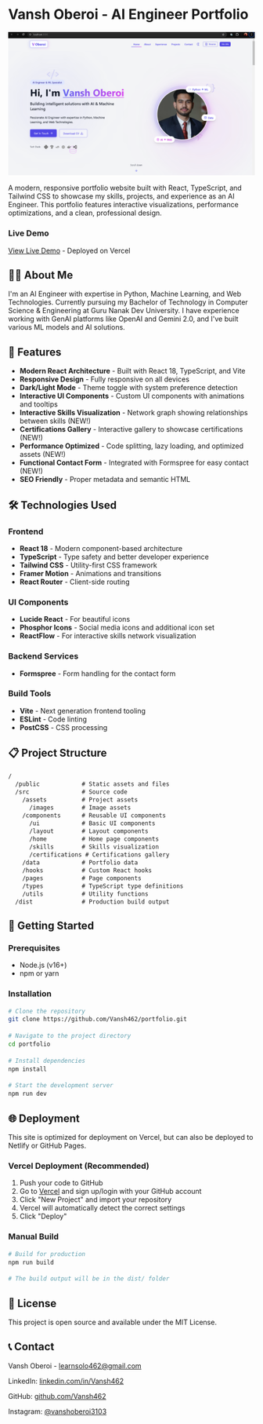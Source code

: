 # Vansh Oberoi - AI Engineer Portfolio

![Portfolio Preview](https://raw.githubusercontent.com/Vansh462/portfolio/main/public/portfolio-screenshot.png)

A modern, responsive portfolio website built with React, TypeScript, and Tailwind CSS to showcase my skills, projects, and experience as an AI Engineer. This portfolio features interactive visualizations, performance optimizations, and a clean, professional design.

### Live Demo
[View Live Demo](https://portfolio-vansh-oberois-projects.vercel.app/) - Deployed on Vercel

## 👨‍💻 About Me

I'm an AI Engineer with expertise in Python, Machine Learning, and Web Technologies. Currently pursuing my Bachelor of Technology in Computer Science & Engineering at Guru Nanak Dev University. I have experience working with GenAI platforms like OpenAI and Gemini 2.0, and I've built various ML models and AI solutions.

## 🚀 Features

- **Modern React Architecture** - Built with React 18, TypeScript, and Vite
- **Responsive Design** - Fully responsive on all devices
- **Dark/Light Mode** - Theme toggle with system preference detection
- **Interactive UI Components** - Custom UI components with animations and tooltips
- **Interactive Skills Visualization** - Network graph showing relationships between skills (NEW!)
- **Certifications Gallery** - Interactive gallery to showcase certifications (NEW!)
- **Performance Optimized** - Code splitting, lazy loading, and optimized assets (NEW!)
- **Functional Contact Form** - Integrated with Formspree for easy contact (NEW!)
- **SEO Friendly** - Proper metadata and semantic HTML

## 🛠️ Technologies Used

### Frontend
- **React 18** - Modern component-based architecture
- **TypeScript** - Type safety and better developer experience
- **Tailwind CSS** - Utility-first CSS framework
- **Framer Motion** - Animations and transitions
- **React Router** - Client-side routing

### UI Components
- **Lucide React** - For beautiful icons
- **Phosphor Icons** - Social media icons and additional icon set
- **ReactFlow** - For interactive skills network visualization

### Backend Services
- **Formspree** - Form handling for the contact form

### Build Tools
- **Vite** - Next generation frontend tooling
- **ESLint** - Code linting
- **PostCSS** - CSS processing

## 📋 Project Structure

```
/
  /public            # Static assets and files
  /src               # Source code
    /assets          # Project assets
      /images        # Image assets
    /components      # Reusable UI components
      /ui            # Basic UI components
      /layout        # Layout components
      /home          # Home page components
      /skills        # Skills visualization
      /certifications # Certifications gallery
    /data            # Portfolio data
    /hooks           # Custom React hooks
    /pages           # Page components
    /types           # TypeScript type definitions
    /utils           # Utility functions
  /dist              # Production build output
```

## 🚀 Getting Started

### Prerequisites
- Node.js (v16+)
- npm or yarn

### Installation

```bash
# Clone the repository
git clone https://github.com/Vansh462/portfolio.git

# Navigate to the project directory
cd portfolio

# Install dependencies
npm install

# Start the development server
npm run dev
```

## 🌐 Deployment

This site is optimized for deployment on Vercel, but can also be deployed to Netlify or GitHub Pages.

### Vercel Deployment (Recommended)

1. Push your code to GitHub
2. Go to [Vercel](https://vercel.com) and sign up/login with your GitHub account
3. Click "New Project" and import your repository
4. Vercel will automatically detect the correct settings
5. Click "Deploy"

### Manual Build

```bash
# Build for production
npm run build

# The build output will be in the dist/ folder
```

## 📝 License

This project is open source and available under the MIT License.

## 📞 Contact

Vansh Oberoi - [learnsolo462@gmail.com](mailto:learnsolo462@gmail.com)

LinkedIn: [linkedin.com/in/Vansh462](https://www.linkedin.com/in/vansh-oberoi-62baa6178/?trk=opento_sprofile_details)

GitHub: [github.com/Vansh462](https://github.com/Vansh462/)

Instagram: [@vanshoberoi3103](https://www.instagram.com/vanshoberoi3103?igsh=YWxhbW9zMWJqeXBy)
